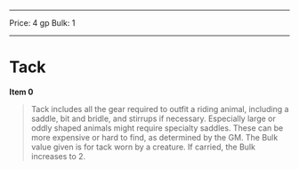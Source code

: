 
---
Price: 4 gp
Bulk: 1


---

# Tack

**Item 0**

> Tack includes all the gear required to outfit a riding animal, including a saddle, bit and bridle, and stirrups if necessary. Especially large or oddly shaped animals might require specialty saddles. These can be more expensive or hard to find, as determined by the GM. The Bulk value given is for tack worn by a creature. If carried, the Bulk increases to 2.
